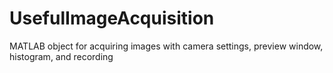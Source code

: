 # UsefulImageAcquisition
MATLAB object for acquiring images with camera settings, preview window, histogram, and recording
